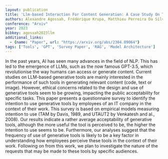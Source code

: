 ```yaml
---
layout: publication
title: 'Llm-based Interaction For Content Generation: A Case Study On The Perception Of Employees In An IT Department'
authors: Alexandre Agossah, Frédérique Krupa, Matthieu Perreira Da Silva, Patrick Le Callet
conference: "Arxiv"
year: 2023
bibkey: agossah2023llm
additional_links:
  - {name: "Paper", url: "https://arxiv.org/abs/2304.09064"}
tags: ['Tools', 'GPT', 'Survey Paper', 'RAG', 'Model Architecture']
---
```

In the past years, AI has seen many advances in the field of NLP. This has
led to the emergence of LLMs, such as the now famous GPT-3.5, which
revolutionise the way humans can access or generate content. Current studies on
LLM-based generative tools are mainly interested in the performance of such
tools in generating relevant content (code, text or image). However, ethical
concerns related to the design and use of generative tools seem to be growing,
impacting the public acceptability for specific tasks. This paper presents a
questionnaire survey to identify the intention to use generative tools by
employees of an IT company in the context of their work. This survey is based
on empirical models measuring intention to use (TAM by Davis, 1989, and UTAUT2
by Venkatesh and al., 2008). Our results indicate a rather average
acceptability of generative tools, although the more useful the tool is
perceived to be, the higher the intention to use seems to be. Furthermore, our
analyses suggest that the frequency of use of generative tools is likely to be
a key factor in understanding how employees perceive these tools in the context
of their work. Following on from this work, we plan to investigate the nature
of the requests that may be made to these tools by specific audiences.
